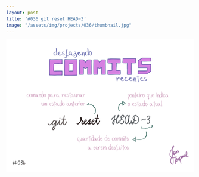 ```yaml
---
layout: post
title: '#036 git reset HEAD~3'
image: "/assets/img/projects/036/thumbnail.jpg"
---
```


<img  alt="O comando git reset HEAD seguido de ~ e uma quantidade irá desfazer aquela quantidade de commits mais recentes." src="/assets/img/projects/036/full.jpg">